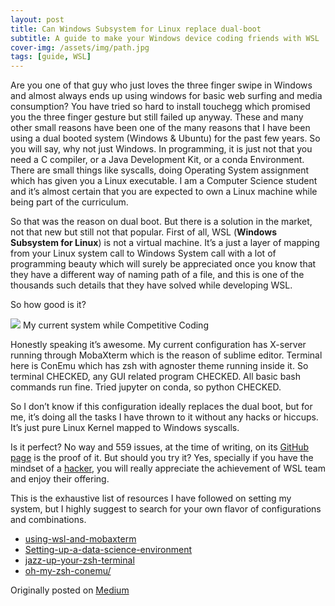 ```yaml
---
layout: post
title: Can Windows Subsystem for Linux replace dual-boot
subtitle: A guide to make your Windows device coding friends with WSL
cover-img: /assets/img/path.jpg
tags: [guide, WSL]
---
```


Are you one of that guy who just loves the three finger swipe in Windows and
almost always ends up using windows for basic web surfing and media consumption?
You have tried so hard to install touchegg which promised you the three finger
gesture but still failed up anyway. These and many other small reasons have been
one of the many reasons that I have been using a dual booted system (Windows &
Ubuntu) for the past few years. So you will say, why not just Windows. In
programming, it is just not that you need a C compiler, or a Java Development
Kit, or a conda Environment. There are small things like syscalls, doing
Operating System assignment which has given you a Linux executable. I am a
Computer Science student and it’s almost certain that you are expected to own a
Linux machine while being part of the curriculum.

So that was the reason on dual boot. But there is a solution in the market, not
that new but still not that popular. First of all, WSL (**Windows Subsystem for
Linux**) is not a virtual machine. It’s a just a layer of mapping from your
Linux system call to Windows System call with a lot of programming beauty which
will surely be appreciated once you know that they have a different way of
naming path of a file, and this is one of the thousands such details that they
have solved while developing WSL.

So how good is it?

![](https://cdn-images-1.medium.com/max/1000/1*DV36m0v0POEoSqGrPxhlqw.png)
<span class="figcaption_hack">My current system while Competitive Coding</span>

Honestly speaking it’s awesome. My current configuration has X-server running
through MobaXterm which is the reason of sublime editor. Terminal here is ConEmu
which has zsh with agnoster theme running inside it. So terminal CHECKED, any
GUI related program CHECKED. All basic bash commands run fine. Tried jupyter on
conda, so python CHECKED.

So I don’t know if this configuration ideally replaces the dual boot, but for
me, it’s doing all the tasks I have thrown to it without any hacks or hiccups.
It’s just pure Linux Kernel mapped to Windows syscalls.

Is it perfect? No way and 559 issues, at the time of writing, on its [GitHub
page](https://github.com/microsoft/WSL) is the proof of it. But should you try
it? Yes, specially if you have the mindset of a
[hacker](https://en.wikipedia.org/wiki/Hacker), you will really appreciate the
achievement of WSL team and enjoy their offering.

This is the exhaustive list of resources I have followed on setting my system,
but I highly suggest to search for your own flavor of configurations and
combinations.

* [using-wsl-and-mobaxterm](https://nickjanetakis.com/blog/using-wsl-and-mobaxterm-to-create-a-linux-dev-environment-on-windows)
* [Setting-up-a-data-science-environment](https://towardsdatascience.com/setting-up-a-data-science-environment-using-windows-subsystem-for-linux-wsl-c4b390803dd)
* [jazz-up-your-zsh-terminal](https://www.freecodecamp.org/news/jazz-up-your-zsh-terminal-in-seven-steps-a-visual-guide-e81a8fd59a38/)
* [oh-my-zsh-conemu/](https://blog.joaograssi.com/windows-subsystem-for-linux-with-oh-my-zsh-conemu/)

Originally posted on [Medium](https://medium.com/@rupeshkumar_9557/can-windows-subsystem-for-linux-replace-dual-boot-b0d76fefb1d3)
